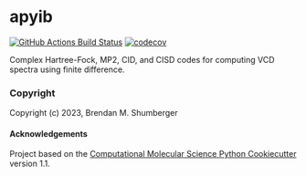 apyib
==============================
[//]: # (Badges)
[![GitHub Actions Build Status](https://github.com/bshumberger/apyib/workflows/CI/badge.svg)](https://github.com/bshumberger/apyib/actions?query=workflow%3ACI)
[![codecov](https://codecov.io/gh/bshumberger/apyib/branch/main/graph/badge.svg)](https://codecov.io/gh/bshumberger/apyib/branch/main)


Complex Hartree-Fock, MP2, CID, and CISD codes for computing VCD spectra using finite difference.

### Copyright

Copyright (c) 2023, Brendan M. Shumberger


#### Acknowledgements
 
Project based on the 
[Computational Molecular Science Python Cookiecutter](https://github.com/molssi/cookiecutter-cms) version 1.1.

